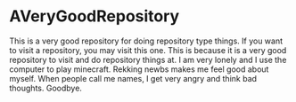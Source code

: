 # AVeryGoodRepository
This is a very good repository for doing repository type things. If you want to visit a repository, you may visit this one. This is because it is a very good repository to visit and do repository things at.
I am very lonely and I use the computer to play minecraft. Rekking newbs makes me feel good about myself. When people call me names, I get very angry and think bad thoughts. Goodbye.
